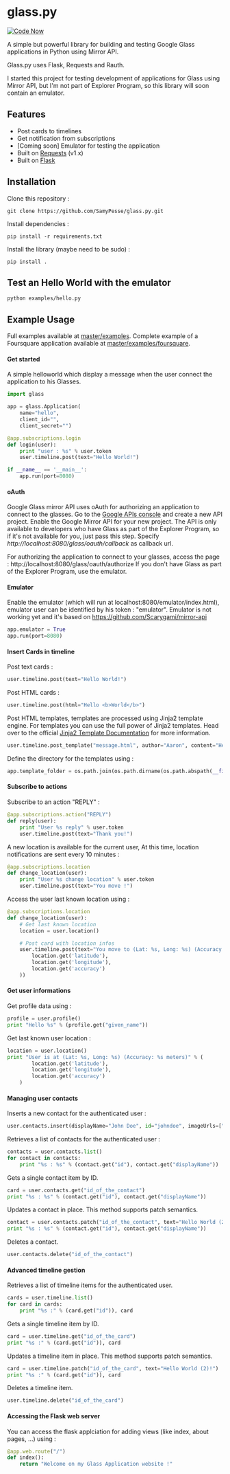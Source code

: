 glass.py
========

[![Code Now](https://friendco.de/widgets/image/codenow?url=https%3A%2F%2Fgithub.com%2FSamyPesse%2Fglass.py.git)](https://friendco.de/widgets/url/codenow?url=https%3A%2F%2Fgithub.com%2FSamyPesse%2Fglass.py.git)

A simple but powerful library for building and testing Google Glass applications in Python using Mirror API.

Glass.py uses Flask, Requests and Rauth.

I started this project for testing development of applications for Glass using Mirror API, but I'm not part of Explorer Program, so this library will soon contain an emulator.


## Features

* Post cards to timelines
* Get notification from subscriptions
* [Coming soon] Emulator for testing the application
* Built on [Requests](https://github.com/kennethreitz/requests) (v1.x)
* Built on [Flask](http://flask.pocoo.org/)

## Installation

Clone this repository :

    git clone https://github.com/SamyPesse/glass.py.git

Install dependencies :

    pip install -r requirements.txt

Install the library (maybe need to be sudo) :

    pip install .

## Test an Hello World with the emulator

    python examples/hello.py

## Example Usage

Full examples available at [master/examples](https://github.com/SamyPesse/glass.py/tree/master/examples).
Complete example of a Foursquare application available at [master/examples/foursquare](https://github.com/SamyPesse/glass.py/tree/master/examples/foursquare).

#### Get started

A simple helloworld which display a message when the user connect the application to his Glasses.

```python
import glass

app = glass.Application(
    name="hello",
    client_id="",
    client_secret="")

@app.subscriptions.login
def login(user):
    print "user : %s" % user.token
    user.timeline.post(text="Hello World!")

if __name__ == '__main__':
    app.run(port=8080)
```

#### oAuth

Google Glass mirror API uses oAuth for authorizing an application to connect to the glasses. Go to the [Google APIs console](https://code.google.com/apis/console/) and create a new API project. Enable the Google Mirror API for your new project. The API is only available to developers who have Glass as part of the Explorer Program, so if it's not available for you, just pass this step.
Specify *http://localhost:8080/glass/oauth/callback* as callback url.

For authorizing the application to connect to your glasses, access the page : http://localhost:8080/glass/oauth/authorize
If you don't have Glass as part of the Explorer Program, use the emulator.

#### Emulator

Enable the emulator (which will run at localhost:8080/emulator/index.html), emulator user can be identified by his token : "emulator".
Emulator is not working yet and it's based on https://github.com/Scarygami/mirror-api

```python
app.emulator = True
app.run(port=8080)
```

#### Insert Cards in timeline

Post text cards :

```python
user.timeline.post(text="Hello World!")
```

Post HTML cards :

```python
user.timeline.post(html="Hello <b>World</b>")
```

Post HTML templates, templates are processed using Jinja2 template engine.
For templates you can use the full power of Jinja2 templates. Head over to the official [Jinja2 Template Documentation](http://jinja.pocoo.org/2/documentation/templates) for more information.

```python
user.timeline.post_template("message.html", author="Aaron", content="Hey, How are you ?")
```

Define the directory for the templates using :

```python
app.template_folder = os.path.join(os.path.dirname(os.path.abspath(__file__)), 'templates')
```

#### Subscribe to actions

Subscribe to an action "REPLY" :

```python
@app.subscriptions.action("REPLY")
def reply(user):
    print "User %s reply" % user.token
    user.timeline.post(text="Thank you!")
```

A new location is available for the current user, At this time, location notifications are sent every 10 minutes :

```python
@app.subscriptions.location
def change_location(user):
    print "User %s change location" % user.token
    user.timeline.post(text="You move !")
```

Access the user last known location using :

```python
@app.subscriptions.location
def change_location(user):
    # Get last known location
    location = user.location()

    # Post card with location infos
    user.timeline.post(text="You move to (Lat: %s, Long: %s) (Accuracy: %s meters)" % (
        location.get('latitude'),
        location.get('longitude'),
        location.get('accuracy')
    ))
```

#### Get user informations

Get profile data using :

```python
profile = user.profile()
print "Hello %s" % (profile.get("given_name"))
```

Get last known user location :

```python
location = user.location()
print "User is at (Lat: %s, Long: %s) (Accuracy: %s meters)" % (
        location.get('latitude'),
        location.get('longitude'),
        location.get('accuracy')
    )
```

#### Managing user contacts

Inserts a new contact for the authenticated user :

```python
user.contacts.insert(displayName="John Doe", id="johndoe", imageUrls=["http://.....png"])
```

Retrieves a list of contacts for the authenticated user :

```python
contacts = user.contacts.list()
for contact in contacts:
    print "%s : %s" % (contact.get("id"), contact.get("displayName"))
```

Gets a single contact item by ID.

```python
card = user.contacts.get("id_of_the_contact")
print "%s : %s" % (contact.get("id"), contact.get("displayName"))
```

Updates a contact in place. This method supports patch semantics.

```python
contact = user.contacts.patch("id_of_the_contact", text="Hello World (2)!")
print "%s : %s" % (contact.get("id"), contact.get("displayName"))
```

Deletes a contact.

```python
user.contacts.delete("id_of_the_contact")
```

#### Advanced timeline gestion

Retrieves a list of timeline items for the authenticated user.

```python
cards = user.timeline.list()
for card in cards:
    print "%s :" % (card.get("id")), card
```

Gets a single timeline item by ID.

```python
card = user.timeline.get("id_of_the_card")
print "%s :" % (card.get("id")), card
```

Updates a timeline item in place. This method supports patch semantics.

```python
card = user.timeline.patch("id_of_the_card", text="Hello World (2)!")
print "%s :" % (card.get("id")), card
```

Deletes a timeline item.

```python
user.timeline.delete("id_of_the_card")
```

#### Accessing the Flask web server

You can access the flask applciation for adding views (like index, about pages, ...) using :

```python
@app.web.route("/")
def index():
    return "Welcome on my Glass Application website !"
```
